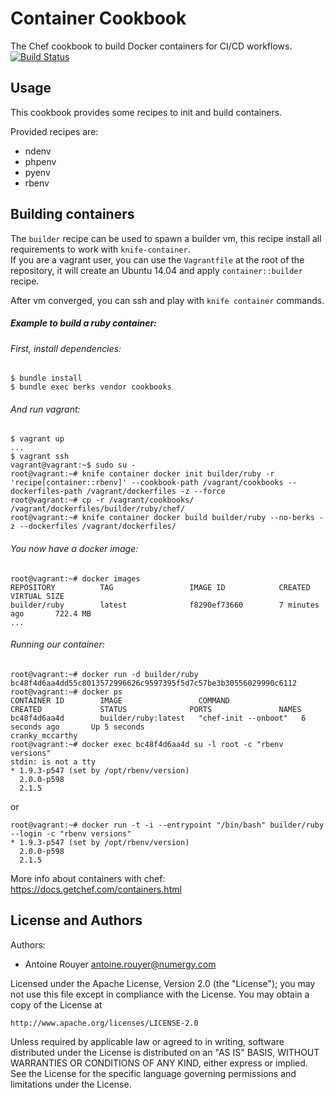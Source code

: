 Container Cookbook
==================
The Chef cookbook to build Docker containers for CI/CD workflows. [![Build Status](https://travis-ci.org/Numergy/container-cookbook.svg)](https://travis-ci.org/Numergy/container-cookbook)  

Usage
-----
This cookbook provides some recipes to init and build containers.  

Provided recipes are:  
- ndenv  
- phpenv  
- pyenv  
- rbenv  

Building containers
-------------------
The `builder` recipe can be used to spawn a builder vm, this recipe install all requirements to work with `knife-container`.  
If you are a vagrant user, you can use the `Vagrantfile` at the root of the repository, it will create an Ubuntu 14.04 and apply
`container::builder` recipe.  

After vm converged, you can ssh and play with `knife container` commands.  

##### Example to build a ruby container:  

###### First, install dependencies:  
```
$ bundle install
$ bundle exec berks vendor cookbooks
```

###### And run vagrant:  
```
$ vagrant up
...
$ vagrant ssh
vagrant@vagrant:~$ sudo su -
root@vagrant:~# knife container docker init builder/ruby -r 'recipe[container::rbenv]' --cookbook-path /vagrant/cookbooks --dockerfiles-path /vagrant/dockerfiles -z --force
root@vagrant:~# cp -r /vagrant/cookbooks/ /vagrant/dockerfiles/builder/ruby/chef/
root@vagrant:~# knife container docker build builder/ruby --no-berks -z --dockerfiles /vagrant/dockerfiles/
```

###### You now have a docker image:  
```
root@vagrant:~# docker images
REPOSITORY          TAG                 IMAGE ID            CREATED             VIRTUAL SIZE
builder/ruby        latest              f8290ef73660        7 minutes ago       722.4 MB
...
```

###### Running our container:  
```
root@vagrant:~# docker run -d builder/ruby
bc48f4d6aa4dd55c8013572996626c9597395f5d7c57be3b30556029990c6112
root@vagrant:~# docker ps
CONTAINER ID        IMAGE                 COMMAND                CREATED             STATUS              PORTS               NAMES
bc48f4d6aa4d        builder/ruby:latest   "chef-init --onboot"   6 seconds ago       Up 5 seconds                            cranky_mccarthy
root@vagrant:~# docker exec bc48f4d6aa4d su -l root -c "rbenv versions"
stdin: is not a tty
* 1.9.3-p547 (set by /opt/rbenv/version)
  2.0.0-p598
  2.1.5
```
or
```
root@vagrant:~# docker run -t -i --entrypoint "/bin/bash" builder/ruby --login -c "rbenv versions"
* 1.9.3-p547 (set by /opt/rbenv/version)
  2.0.0-p598
  2.1.5
```

More info about containers with chef: https://docs.getchef.com/containers.html

License and Authors
-------------------
Authors:
- Antoine Rouyer <antoine.rouyer@numergy.com>

Licensed under the Apache License, Version 2.0 (the "License"); you may not use this file except in compliance with the License. You may obtain a copy of the License at

    http://www.apache.org/licenses/LICENSE-2.0

Unless required by applicable law or agreed to in writing, software distributed under the License is distributed on an "AS IS" BASIS, WITHOUT WARRANTIES OR CONDITIONS OF ANY KIND, either express or implied. See the License for the specific language governing permissions and limitations under the License.

